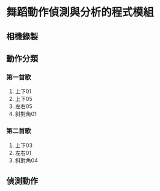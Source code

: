 # 舞蹈動作偵測與分析的程式模組

## 相機錄製

## 動作分類
### 第一首歌
1. 上下01
2. 上下05
3. 左右05
4. 斜對角01
### 第二首歌
1. 上下03
2. 左右01
3. 斜對角04


## 偵測動作
